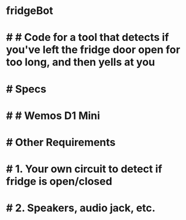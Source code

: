 # fridgeBot

# # # Code for a tool that detects if you've left the fridge door open for too long, and then yells at you

# # Specs

# # # Wemos D1 Mini

# # Other Requirements

# # 1. Your own circuit to detect if fridge is open/closed

# # 2. Speakers, audio jack, etc.